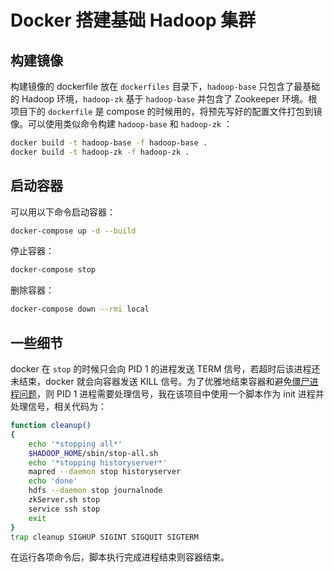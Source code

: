 # Docker 搭建基础 Hadoop 集群 

## 构建镜像

构建镜像的 dockerfile 放在 `dockerfiles` 目录下，`hadoop-base` 只包含了最基础的 Hadoop 环境，`hadoop-zk` 基于 `hadoop-base` 并包含了 Zookeeper 环境。根项目下的 `dockerfile` 是 compose 的时候用的，将预先写好的配置文件打包到镜像。可以使用类似命令构建 `hadoop-base` 和 `hadoop-zk` ：

```bash
docker build -t hadoop-base -f hadoop-base .
docker build -t hadoop-zk -f hadoop-zk .
```

## 启动容器

可以用以下命令启动容器：

```bash
docker-compose up -d --build
```

停止容器：

```bash
docker-compose stop
```

删除容器：

```bash
docker-compose down --rmi local
```

## 一些细节

docker 在 `stop` 的时候只会向 PID 1 的进程发送 TERM 信号，若超时后该进程还未结束，docker 就会向容器发送 KILL 信号。为了优雅地结束容器和避免[僵尸进程问题](https://blog.phusion.nl/2015/01/20/docker-and-the-pid-1-zombie-reaping-problem/)，则 PID 1 进程需要处理信号，我在该项目中使用一个脚本作为 init 进程并处理信号，相关代码为：

```bash
function cleanup()
{
    echo '*stopping all*'
    $HADOOP_HOME/sbin/stop-all.sh
    echo '*stopping historyserver*'
    mapred --daemon stop historyserver
    echo 'done'
    hdfs --daemon stop journalnode
    zkServer.sh stop
    service ssh stop
    exit
}
trap cleanup SIGHUP SIGINT SIGQUIT SIGTERM
```

在运行各项命令后，脚本执行完成进程结束则容器结束。
